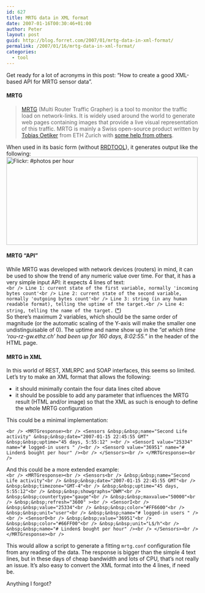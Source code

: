 ```yaml
---
id: 627
title: MRTG data in XML format
date: 2007-01-16T00:30:46+01:00
author: Peter
layout: post
guid: http://blog.forret.com/2007/01/mrtg-data-in-xml-format/
permalink: /2007/01/16/mrtg-data-in-xml-format/
categories:
  - tool
---
```

Get ready for a lot of acronyms in this post: &#8220;How to create a good XML-based API for MRTG sensor data&#8221;.

#### MRTG

> [MRTG](http://oss.oetiker.ch/mrtg/) (Multi Router Traffic Grapher) is a tool to monitor the traffic load on network-links. It is widely used around the world to generate web pages containing images that provide a live visual representation of this traffic. MRTG is mainly a Swiss open-source product written by [Tobias Oetiker](http://tobi.oetiker.ch/) from ETH Zurich with [some help from others](http://oss.oetiker.ch/mrtg/cast/index.en.html). 

When used in its basic form (without [RRDTOOL](http://oss.oetiker.ch/rrdtool/)), it generates output like the following:  
[<img loading="lazy" src="http://farm1.static.flickr.com/103/271195136_0b76056076.jpg" width="500" height="230" alt="Flickr: #photos per hour" />](http://www.flickr.com/photos/pforret/271195136/ "Photo Sharing")

#### MRTG &#8220;API&#8221;

While MRTG was developed with network devices (routers) in mind, it can be used to show the trend of any numeric value over time. For that, it has a very simple input API: it expects 4 lines of text:  
`<br />
Line 1: current state of the first variable, normally 'incoming bytes count'<br />
Line 2: current state of the second variable, normally 'outgoing bytes count'<br />
Line 3: string (in any human readable format), telling the uptime of the target.<br />
Line 4: string, telling the name of the target.` ([*](http://oss.oetiker.ch/mrtg/doc/mrtg-reference.en.html))  
So there&#8217;s maximum 2 variables, which should be the same order of magnitude (or the automatic scaling of the Y-axis will make the smaller one undistinguisable of 0). The uptime and name show up in the &#8220;_at which time &#8216;rou-rz-gw.ethz.ch&#8217; had been up for 160 days, 8:02:55._&#8221; in the header of the HTML page. 

#### MRTG in XML

In this world of REST, XMLRPC and SOAP interfaces, this seems so limited. Let&#8217;s try to make an XML format that allows the following:

  * it should minimally contain the four data lines cited above
  * it should be possible to add any parameter that influences the MRTG result (HTML and/or image) so that the XML as such is enough to define the whole MRTG configuration

This could be a minimal implementation:<!--more-->

  
`<br />
<MRTGresponse><br />
<Sensors &nbsp;&nbsp;name="Second Life activity" &nbsp;&nbsp;date="2007-01-15 22:45:55 GMT" &nbsp;&nbsp;uptime="45 days, 5:55:12" ><br />
<SensorI value="25334" name="# logged-in users " /><br />
<SensorO value="36951" name="# Linden$ bought per hour" /><br />
</Sensors><br />
</MRTGresponse><br />
` 

And this could be a more extended example:  
`<br />
<MRTGresponse><br />
<Sensors<br />
&nbsp;&nbsp;name="Second Life activity"<br />
&nbsp;&nbsp;date="2007-01-15 22:45:55 GMT"<br />
&nbsp;&nbsp;timezone="GMT-4"<br />
&nbsp;&nbsp;uptime="45 days, 5:55:12"<br />
&nbsp;&nbsp;showgraphs="DWM"<br />
&nbsp;&nbsp;countertype="gauge"<br />
&nbsp;&nbsp;maxvalue="50000"<br />
&nbsp;&nbsp;refresh="3600" ><br />
<SensorI<br />
&nbsp;&nbsp;value="25334"<br />
&nbsp;&nbsp;color="#FF6600"<br />
&nbsp;&nbsp;unit="user"<br />
&nbsp;&nbsp;name="# logged-in users " /><br />
<SensorO<br />
&nbsp;&nbsp;value="36951"<br />
&nbsp;&nbsp;color="#66FF00"<br />
&nbsp;&nbsp;unit="L$/h"<br />
&nbsp;&nbsp;name="# Linden$ bought per hour" /><br />
</Sensors><br />
</MRTGresponse><br />
` 

This would allow a script to generate a fitting `mrtg.conf` configuration file from any reading of the data. The response is bigger than the simple 4 text lines, but in these days of cheap bandwidth and lots of CPU, that&#8217;s not really an issue. It&#8217;s also easy to convert the XML format into the 4 lines, if need be.

Anything I forgot?